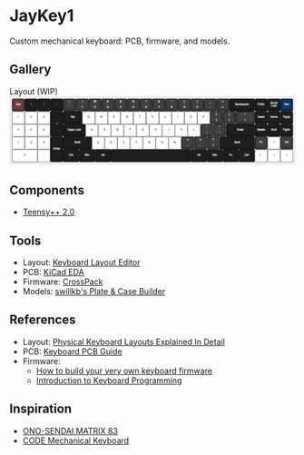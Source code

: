 # JayKey1
Custom mechanical keyboard: PCB, firmware, and models.

## Gallery
Layout (WIP)
![Layout](./Layout/JayKey1.png?raw=true)

## Components
- [Teensy++ 2.0](https://www.pjrc.com/store/teensypp.html)

## Tools
- Layout: [Keyboard Layout Editor](http://www.keyboard-layout-editor.com/)
- PCB: [KiCad EDA](http://kicad-pcb.org/)
- Firmware: [CrossPack](https://www.obdev.at/products/crosspack/index.html)
- Models: [swillkb's Plate & Case Builder](http://builder.swillkb.com/)

## References
- Layout: [Physical Keyboard Layouts Explained In Detail](https://www.massdrop.com/talk/947/keyboard-layouts-explained-in-detail-many-pics)
- PCB: [Keyboard PCB Guide](https://github.com/ruiqimao/keyboard-pcb-guide)
- Firmware:
	- [How to build your very own keyboard firmware](https://deskthority.net/workshop-f7/how-to-build-your-very-own-keyboard-firmware-t7177.html)
	- [Introduction to Keyboard Programming](https://www.massdrop.com/article/introduction-to-keyboard-programming)

## Inspiration
- [ONO-SENDAI MATRIX 83](http://imgur.com/a/v5pzh#FiXKcm0)
- [CODE Mechanical Keyboard](http://www.codekeyboards.com/)
